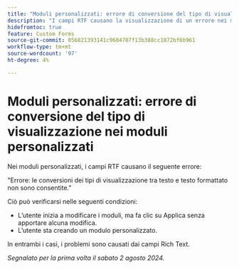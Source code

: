 ```yaml
---
title: "Moduli personalizzati: errore di conversione del tipo di visualizzazione nei moduli personalizzati"
description: "I campi RTF causano la visualizzazione di un errore nei moduli personalizzati."
hidefromtoc: true
feature: Custom Forms
source-git-commit: 056821393141c9604707f13b388cc1872bf6b961
workflow-type: tm+mt
source-wordcount: '97'
ht-degree: 4%

---
```



# Moduli personalizzati: errore di conversione del tipo di visualizzazione nei moduli personalizzati

Nei moduli personalizzati, i campi RTF causano il seguente errore:

&quot;Errore: le conversioni dei tipi di visualizzazione tra testo e testo formattato non sono consentite.&quot;

Ciò può verificarsi nelle seguenti condizioni:

* L’utente inizia a modificare i moduli, ma fa clic su Applica senza apportare alcuna modifica.
* L’utente sta creando un modulo personalizzato.

In entrambi i casi, i problemi sono causati dai campi Rich Text.

_Segnalato per la prima volta il sabato 2 agosto 2024._
